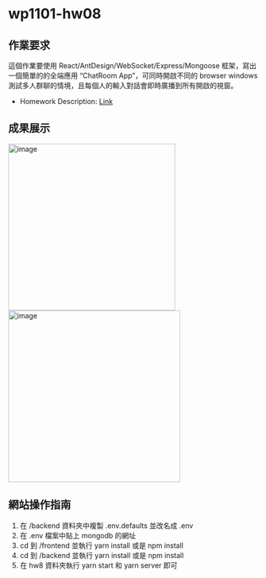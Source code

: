 # wp1101-hw08
## 作業要求
這個作業要使⽤ React/AntDesign/WebSocket/Express/Mongoose 框架，寫出⼀個簡單的的全端應⽤ “ChatRoom App”，可同時開啟不同的 browser windows 測試多⼈群聊的情境，且每個⼈的輸入對話會即時廣播到所有開啟的視窗。
+ Homework Description: [Link](https://ceiba.ntu.edu.tw/course/fdb723/hw/hw8.pdf)

## 成果展示
<img width="336" alt="image" src="https://user-images.githubusercontent.com/58909342/151325835-c1530d1b-920d-48a1-96e8-6e5946d93c5d.png">
<img width="346" alt="image" src="https://user-images.githubusercontent.com/58909342/151326285-bb730aaa-747a-4fdd-afd2-eb2bc9b784c1.png">


## 網站操作指南
1. 在 /backend 資料夾中複製 .env.defaults 並改名成 .env
2. 在 .env 檔案中貼上 mongodb 的網址
3. cd 到 /frontend 並執行 yarn install 或是 npm install
4. cd 到 /backend 並執行 yarn install 或是 npm install
5. 在 hw8 資料夾執行 yarn start 和 yarn server 即可
